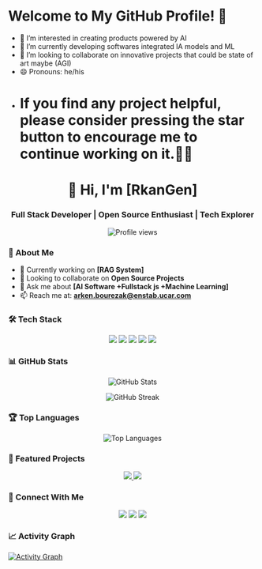 
# Welcome to My GitHub Profile! 👋
- 👀 I’m interested in creating products powered by AI
- 🌱 I’m currently developing softwares integrated  IA models and ML
- 💞️ I’m looking to collaborate on innovative projects that could be state of art  maybe (AGI)
- 😄 Pronouns: he/his
-  <h1>If you find any project helpful, please consider pressing the star button to encourage me to continue working on it.🦾🥰 </h1>


 
<h1 align="center">👋 Hi, I'm [RkanGen]</h1>
<h3 align="center">Full Stack Developer | Open Source Enthusiast | Tech Explorer</h3>

<p align="center">
  <img src="https://komarev.com/ghpvc/?username=RkanGen&label=Profile%20views&color=0e75b6&style=flat" alt="Profile views" />
</p>

### 🚀 About Me
- 🔭 Currently working on **[RAG System]**
- 👯 Looking to collaborate on **Open Source Projects**
- 💬 Ask me about **[AI Software +Fullstack js +Machine Learning]**
- 📫 Reach me at: **arken.bourezak@enstab.ucar.com**

### 🛠️ Tech Stack
<p align="center">
  <img src="https://img.shields.io/badge/-JavaScript-F7DF1E?style=flat-square&logo=javascript&logoColor=black" />
  <img src="https://img.shields.io/badge/-React-61DAFB?style=flat-square&logo=react&logoColor=black" />
  <img src="https://img.shields.io/badge/-Node.js-339933?style=flat-square&logo=node.js&logoColor=white" />
  <img src="https://img.shields.io/badge/-Python-3776AB?style=flat-square&logo=python&logoColor=white" />
  <img src="https://img.shields.io/badge/-Docker-2496ED?style=flat-square&logo=docker&logoColor=white" />
</p>

### 📊 GitHub Stats
<p align="center">
  <img src="https://github-readme-stats.vercel.app/api?username=RkanGen&show_icons=true&theme=radical" alt="GitHub Stats" />
</p>

<p align="center">
  <img src="https://github-readme-streak-stats.herokuapp.com/?user=RkanGen&theme=radical" alt="GitHub Streak" />
</p>

### 🏆 Top Languages
<p align="center">
  <img src="https://github-readme-stats.vercel.app/api/top-langs/?username=RkanGen&layout=compact&theme=radical" alt="Top Languages" />
</p>

### 🌟 Featured Projects
<p align="center">
<a href="https://github.com/RkanGen/project1">
  <img src="https://github-readme-stats.vercel.app/api/pin/?username=RkanGen&repo=project1&theme=radical" />
</a>
<a href="https://github.com/RkanGen/project2">
  <img src="https://github-readme-stats.vercel.app/api/pin/?username=RkanGen&repo=project2&theme=radical" />
</a>
</p>

### 🤝 Connect With Me
<p align="center">
  <a href="https://linkedin.com/in/arkenbourezak"><img src="https://img.shields.io/badge/-LinkedIn-0077B5?style=flat-square&logo=linkedin&logoColor=white" /></a>
  <a href="https://twitter.com/"><img src="https://img.shields.io/badge/-Twitter-1DA1F2?style=flat-square&logo=twitter&logoColor=white" /></a>
  <a href="https://dev.to/"><img src="https://img.shields.io/badge/-Dev.to-0A0A0A?style=flat-square&logo=dev.to&logoColor=white" /></a>
</p>

### 📈 Activity Graph
[![Activity Graph](https://activity-graph.herokuapp.com/graph?username=RkanGen&theme=react-dark)](https://github.com/RkanGen)
